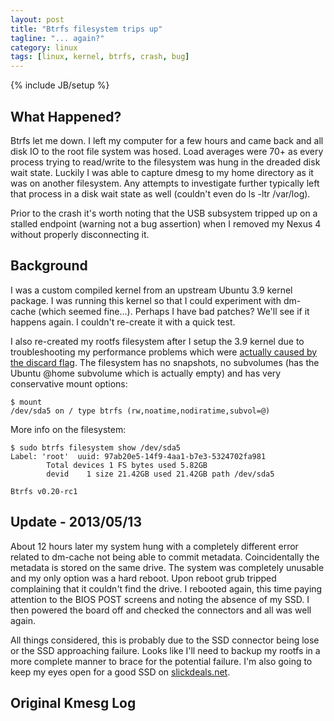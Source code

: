 ```yaml
---
layout: post
title: "Btrfs filesystem trips up"
tagline: "... again?"
category: linux
tags: [linux, kernel, btrfs, crash, bug]
---
```

{% include JB/setup %}

What Happened?
--------------

Btrfs let me down.  I left my computer for a few hours and came back and all disk IO to the root file system was hosed.  Load averages were 70+ as every process trying to read/write to the filesystem was hung in the dreaded disk wait state.  Luckily I was able to capture dmesg to my home directory as it was on another filesystem.  Any attempts to investigate further typically left that process in a disk wait state as well (couldn't even do ls -ltr /var/log).

Prior to the crash it's worth noting that the USB subsystem tripped up on a stalled endpoint (warning not a bug assertion) when I removed my Nexus 4 without properly disconnecting it.


Background
----------

I was a custom compiled kernel from an upstream Ubuntu 3.9 kernel package.  I was running this kernel so that I could experiment with dm-cache (which seemed fine...).  Perhaps I have bad patches?  We'll see if it happens again.  I couldn't re-create it with a quick test.

I also re-created my rootfs filesystem after I setup the 3.9 kernel due to troubleshooting my performance problems which were [actually caused by the discard flag](/linux/2013/05/05/ssd-trim).  The filesystem has no snapshots, no subvolumes (has the Ubuntu @home subvolume which is actually empty) and has very conservative mount options:

	$ mount
	/dev/sda5 on / type btrfs (rw,noatime,nodiratime,subvol=@)

More info on the filesystem:

	$ sudo btrfs filesystem show /dev/sda5
	Label: 'root'  uuid: 97ab20e5-14f9-4aa1-b7e3-5324702fa981
			Total devices 1 FS bytes used 5.82GB
			devid    1 size 21.42GB used 21.42GB path /dev/sda5

	Btrfs v0.20-rc1


Update - 2013/05/13
-------------------

About 12 hours later my system hung with a completely different error related to dm-cache not being able to commit metadata.  Coincidentally the metadata is stored on the same drive.  The system was completely unusable and my only option was a hard reboot.  Upon reboot grub tripped complaining that it couldn't find the drive.  I rebooted again, this time paying attention to the BIOS POST screens and noting the absence of my SSD.  I then powered the board off and checked the connectors and all was well again.

All things considered, this is probably due to the SSD connector being lose or the SSD approaching failure.  Looks like I'll need to backup my rootfs in a more complete manner to brace for the potential failure.  I'm also going to keep my eyes open for a good SSD on [slickdeals.net](http://www.slickdeals.net).


Original Kmesg Log
------------------

<script src="https://gist.github.com/kylemanna/5565930.js"></script>
